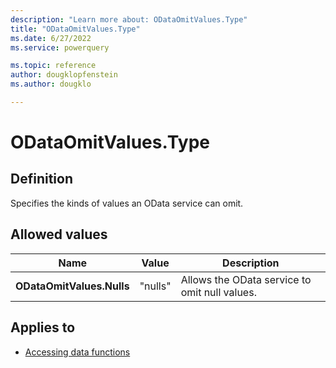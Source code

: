 ```yaml
---
description: "Learn more about: ODataOmitValues.Type"
title: "ODataOmitValues.Type"
ms.date: 6/27/2022
ms.service: powerquery

ms.topic: reference
author: dougklopfenstein
ms.author: dougklo

---
```

# ODataOmitValues.Type

## Definition

Specifies the kinds of values an OData service can omit.

## Allowed values

|Name|Value|Description|
| ------- | --- | ----------- |
|**ODataOmitValues.Nulls**|"nulls"|Allows the OData service to omit null values.|

## Applies to

* [Accessing data functions](accessing-data-functions.md)
